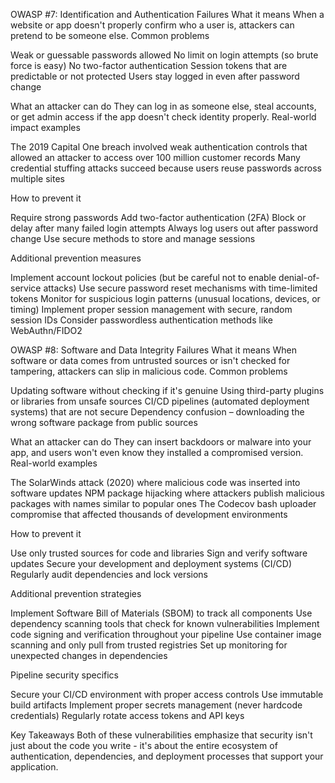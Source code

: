OWASP #7: Identification and Authentication Failures
What it means
When a website or app doesn't properly confirm who a user is, attackers can pretend to be someone else.
Common problems

Weak or guessable passwords allowed
No limit on login attempts (so brute force is easy)
No two-factor authentication
Session tokens that are predictable or not protected
Users stay logged in even after password change

What an attacker can do
They can log in as someone else, steal accounts, or get admin access if the app doesn't check identity properly.
Real-world impact examples

The 2019 Capital One breach involved weak authentication controls that allowed an attacker to access over 100 million customer records
Many credential stuffing attacks succeed because users reuse passwords across multiple sites

How to prevent it

Require strong passwords
Add two-factor authentication (2FA)
Block or delay after many failed login attempts
Always log users out after password change
Use secure methods to store and manage sessions

Additional prevention measures

Implement account lockout policies (but be careful not to enable denial-of-service attacks)
Use secure password reset mechanisms with time-limited tokens
Monitor for suspicious login patterns (unusual locations, devices, or timing)
Implement proper session management with secure, random session IDs
Consider passwordless authentication methods like WebAuthn/FIDO2


OWASP #8: Software and Data Integrity Failures
What it means
When software or data comes from untrusted sources or isn't checked for tampering, attackers can slip in malicious code.
Common problems

Updating software without checking if it's genuine
Using third-party plugins or libraries from unsafe sources
CI/CD pipelines (automated deployment systems) that are not secure
Dependency confusion – downloading the wrong software package from public sources

What an attacker can do
They can insert backdoors or malware into your app, and users won't even know they installed a compromised version.
Real-world examples

The SolarWinds attack (2020) where malicious code was inserted into software updates
NPM package hijacking where attackers publish malicious packages with names similar to popular ones
The Codecov bash uploader compromise that affected thousands of development environments

How to prevent it

Use only trusted sources for code and libraries
Sign and verify software updates
Secure your development and deployment systems (CI/CD)
Regularly audit dependencies and lock versions

Additional prevention strategies

Implement Software Bill of Materials (SBOM) to track all components
Use dependency scanning tools that check for known vulnerabilities
Implement code signing and verification throughout your pipeline
Use container image scanning and only pull from trusted registries
Set up monitoring for unexpected changes in dependencies

Pipeline security specifics

Secure your CI/CD environment with proper access controls
Use immutable build artifacts
Implement proper secrets management (never hardcode credentials)
Regularly rotate access tokens and API keys


Key Takeaways
Both of these vulnerabilities emphasize that security isn't just about the code you write - it's about the entire ecosystem of authentication, dependencies, and deployment processes that support your application.
